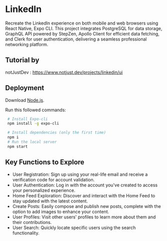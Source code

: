 # LinkedIn
Recreate the LinkedIn experience on both mobile and web browsers using React Native, Expo CLI. This project integrates PostgreSQL for data storage, GraphQL API powered by StepZen, Apollo Client for efficient data fetching, and Clerk for user authentication, delivering a seamless professional networking platform.

## Tutorial by
notJustDev : https://www.notjust.dev/projects/linkedin/ui

## Deployment 
Download [Node.js](https://nodejs.org/en/download/). 

Run this followed commands:

 ```bash
  # Install Expo-cli
  npm install -g expo-cli

  # Install dependencies (only the first time)
  npm i 
  # Run the local server
  npm start
  ```
## Key Functions to Explore

* User Registration: Sign up using your real-life email and receive a verification code for account validation.
* User Authentication: Log in with the account you've created to access your personalized experience.
* Home Feed Exploration: Discover and interact with the Home Feed to stay updated with the latest content.
* Create Posts: Easily compose and publish new posts, complete with the option to add images to enhance your content.
* User Profiles: Visit other users' profiles to learn more about them and their contributions.
* User Search: Quickly locate specific users using the search functionality.
  
